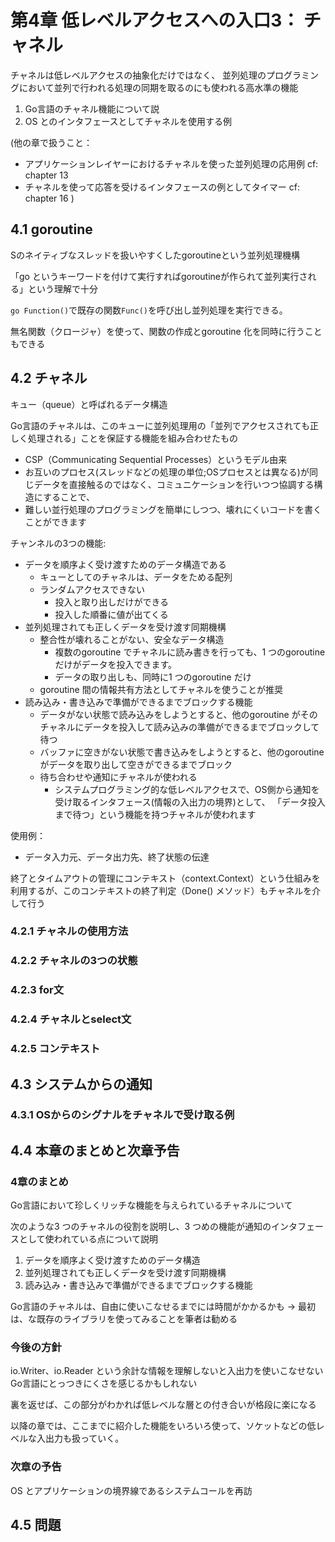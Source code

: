 # 第4章  低レベルアクセスへの入口3： チャネル

チャネルは低レベルアクセスの抽象化だけではなく、
並列処理のプログラミングにおいて並列で行われる処理の同期を取るのにも使われる高水準の機能

1. Go言語のチャネル機能について説
2. OS とのインタフェースとしてチャネルを使用する例

(他の章で扱うこと：
- アプリケーションレイヤーにおけるチャネルを使った並列処理の応用例 cf: chapter 13
- チャネルを使って応答を受けるインタフェースの例としてタイマー cf: chapter 16
)

## 4.1 goroutine

Sのネイティブなスレッドを扱いやすくしたgoroutineという並列処理機構

「go というキーワードを付けて実行すればgoroutineが作られて並列実行される」という理解で十分

`go Function()`で既存の関数`Func()`を呼び出し並列処理を実行できる。

無名関数（クロージャ）を使って、関数の作成とgoroutine 化を同時に行うこともできる

## 4.2 チャネル

キュー（queue）と呼ばれるデータ構造

Go言語のチャネルは、このキューに並列処理用の「並列でアクセスされても正しく処理される」ことを保証する機能を組み合わせたもの

- CSP（Communicating Sequential Processes）というモデル由来
- お互いのプロセス(スレッドなどの処理の単位;OSプロセスとは異なる)が同じデータを直接触るのではなく、コミュニケーションを行いつつ協調する構造にすることで、
- 難しい並行処理のプログラミングを簡単にしつつ、壊れにくいコードを書くことができます

チャンネルの3つの機能:

- データを順序よく受け渡すためのデータ構造である
  - キューとしてのチャネルは、データをためる配列
  - ランダムアクセスできない
    - 投入と取り出しだけができる
    - 投入した順番に値が出てくる
- 並列処理されても正しくデータを受け渡す同期機構
  - 整合性が壊れることがない、安全なデータ構造
    - 複数のgoroutine でチャネルに読み書きを行っても、1 つのgoroutine だけがデータを投入できます。
    - データの取り出しも、同時に1 つのgoroutine だけ
  - goroutine 間の情報共有方法としてチャネルを使うことが推奨
- 読み込み・書き込みで準備ができるまでブロックする機能
  - データがない状態で読み込みをしようとすると、他のgoroutine がそのチャネルにデータを投入して読み込みの準備ができるまでブロックして待つ
  - バッファに空きがない状態で書き込みをしようとすると、他のgoroutine がデータを取り出して空きができるまでブロック
  - 待ち合わせや通知にチャネルが使われる
    - システムプログラミング的な低レベルアクセスで、OS側から通知を受け取るインタフェース(情報の入出力の境界)として、
    「データ投入まで待つ」という機能を持つチャネルが使われます

使用例：

- データ入力元、データ出力先、終了状態の伝達

終了とタイムアウトの管理にコンテキスト（context.Context）という仕組みを利用するが、このコンテキストの終了判定（Done() メソッド）もチャネルを介して行う

### 4.2.1 チャネルの使用方法

### 4.2.2 チャネルの3つの状態

### 4.2.3 for文

### 4.2.4 チャネルとselect文

### 4.2.5 コンテキスト

## 4.3 システムからの通知

### 4.3.1 OSからのシグナルをチャネルで受け取る例

## 4.4 本章のまとめと次章予告

### 4章のまとめ

Go言語において珍しくリッチな機能を与えられているチャネルについて

次のような3 つのチャネルの役割を説明し、3 つめの機能が通知のインタフェースとして使われている点について説明

1. データを順序よく受け渡すためのデータ構造
2. 並列処理されても正しくデータを受け渡す同期機構
3. 読み込み・書き込みで準備ができるまでブロックする機能

Go言語のチャネルは、自由に使いこなせるまでには時間がかかるかも
-> 最初は、な既存のライブラリを使ってみることを筆者は勧める

### 今後の方針

io.Writer、io.Reader という余計な情報を理解しないと入出力を使いこなせないGo言語にとっつきにくさを感じるかもしれない

裏を返せば、この部分がわかれば低レベルな層との付き合いが格段に楽になる

以降の章では、ここまでに紹介した機能をいろいろ使って、ソケットなどの低レベルな入出力も扱っていく。

### 次章の予告

OS とアプリケーションの境界線であるシステムコールを再訪

## 4.5 問題
